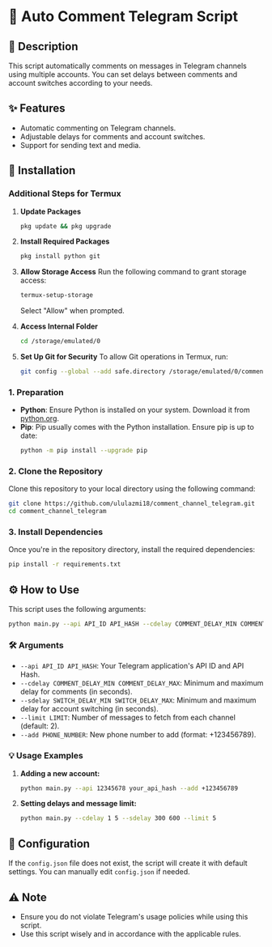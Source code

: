 # 🌟 Auto Comment Telegram Script

## 📖 Description

This script automatically comments on messages in Telegram channels using multiple accounts. You can set delays between comments and account switches according to your needs.

## ✨ Features

- Automatic commenting on Telegram channels.
- Adjustable delays for comments and account switches.
- Support for sending text and media.

## 🚀 Installation

### Additional Steps for Termux
  
  1. **Update Packages**
     ```bash
     pkg update && pkg upgrade
     ```
  
  2. **Install Required Packages**
     ```bash
     pkg install python git
     ```
  
  3. **Allow Storage Access**
     Run the following command to grant storage access:
     ```bash
     termux-setup-storage
     ```
     Select "Allow" when prompted.
  
  4. **Access Internal Folder**
     ```bash
     cd /storage/emulated/0
     ```
  
  5. **Set Up Git for Security**
     To allow Git operations in Termux, run:
     ```bash
     git config --global --add safe.directory /storage/emulated/0/comment_channel_telegram
     ```

### 1. Preparation

- **Python**: Ensure Python is installed on your system. Download it from [python.org](https://www.python.org/downloads/).
- **Pip**: Pip usually comes with the Python installation. Ensure pip is up to date:
  ```bash
  python -m pip install --upgrade pip
  ```

### 2. Clone the Repository

Clone this repository to your local directory using the following command:

```bash
git clone https://github.com/ululazmi18/comment_channel_telegram.git
cd comment_channel_telegram
```

### 3. Install Dependencies

Once you're in the repository directory, install the required dependencies:

```bash
pip install -r requirements.txt
```

## ⚙️ How to Use

This script uses the following arguments:

```bash
python main.py --api API_ID API_HASH --cdelay COMMENT_DELAY_MIN COMMENT_DELAY_MAX --sdelay SWITCH_DELAY_MIN SWITCH_DELAY_MAX --limit LIMIT --add PHONE_NUMBER
```

### 🛠️ Arguments

- `--api API_ID API_HASH`: Your Telegram application's API ID and API Hash.
- `--cdelay COMMENT_DELAY_MIN COMMENT_DELAY_MAX`: Minimum and maximum delay for comments (in seconds).
- `--sdelay SWITCH_DELAY_MIN SWITCH_DELAY_MAX`: Minimum and maximum delay for account switching (in seconds).
- `--limit LIMIT`: Number of messages to fetch from each channel (default: 2).
- `--add PHONE_NUMBER`: New phone number to add (format: +123456789).

### 💡 Usage Examples

1. **Adding a new account:**
   ```bash
   python main.py --api 12345678 your_api_hash --add +123456789
   ```

2. **Setting delays and message limit:**
   ```bash
   python main.py --cdelay 1 5 --sdelay 300 600 --limit 5
   ```

## 🔧 Configuration

If the `config.json` file does not exist, the script will create it with default settings. You can manually edit `config.json` if needed.

## ⚠️ Note

- Ensure you do not violate Telegram's usage policies while using this script.
- Use this script wisely and in accordance with the applicable rules.
